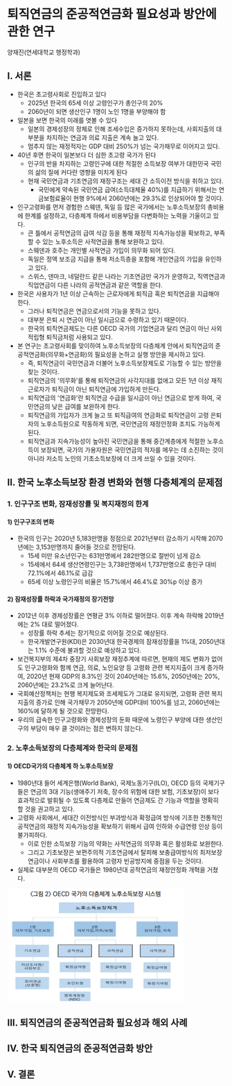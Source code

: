 # 퇴직연금의 준공적연금화 필요성과 방안에 관한 연구

양재진(연세대학교 행정학과)

## I. 서론

- 한국은 초고령사회로 진입하고 있다
  - 2025년 한국의 65세 이상 고령인구가 총인구의 20%
  - 2060년이 되면 생산인구 1명이 노인 1명을 부양해야 함
- 일본을 보면 한국의 미래를 엿볼 수 있다
  - 일본의 경제성장의 정체로 인해 조세수입은 증가하지 못하는데, 사회지출의 대부분을 차지하는 연금과 의료 지출은 계속 늘고 있다.
  - 멈추지 않는 재정적자는 GDP 대비 250%가 넘는 국가채무로 이어지고 있다.
- 40년 후면 한국이 일본보다 더 심한 초고령 국가가 된다
  - 인구의 반을 차지하는 고령인구에 대한 적절한 소득보장 여부가 대한민국 국민의 삶의 질에 커다란 영향을 미치게 된다
  - 현재 국민연금과 기초연금의 재정구조는 세대 간 소득이전 방식을 취하고 있다.
    - 국민에게 약속된 국민연금 급여(소득대체율 40%)를 지급하기 위해서는 연금보험료율이 현행 9%에서 2060년에는 29.3%로 인상되어야 할 것이다.
- 인구고령화를 먼저 경험한 스웨덴, 독일 등 많은 국가에서는 노후소득보장의 총비용에 한계를 설정하고, 다층체계 하에서 비용부담을 다변화하는 노력을 기울이고 있다.
  - 큰 틀에서 공적연금의 급여 삭감 등을 통해 재정적 지속가능성을 확보하고, 부족할 수 있는 노후소득은 사적연금을 통해 보완하고 있다.
  - 스웨덴과 호주는 개인별 사적연금 가입이 의무화 되어 있다.
  - 독일은 정액 보조금 지급을 통해 저소득층을 포함해 개인연금의 가입을 유인하고 있다.
  - 스위스, 덴마크, 네덜란드 같은 나라는 기초연금만 국가가 운영하고, 직역연금과 직업연금이 다른 나라의 공적연금과 같은 역할을 한다.
- 한국은 사용자가 1년 이상 근속하는 근로자에게 퇴직금 혹은 퇴직연금을 지급해야 한다.
  - 그러나 퇴직연금은 연금으로서의 기능을 못하고 있다.
  - 대부분 은퇴 시 연금이 아닌 일시금으로 수령하고 있기 때문이다.
  - 한국의 퇴직연금제도는 다른 OECD 국가의 기업연금과 달리 연금이 아닌 사외적립형 퇴직금처럼 사용되고 있다.
- 본 연구는 초고령사회를 맞이하여 노후소득보장의 다층체계 안에서 퇴직연금의 준공적연금화(의무화+연금화)의 필요성을 논하고 실행 방안을 제시하고 있다.
  - 즉, 퇴직연금이 국민연금과 더불어 노후소득보장제도로 기능할 수 있는 방안을 찾는 것이다.
  - 퇴직연금의 '의무화'를 통해 퇴직연금의 사각지대를 없애고 모든 1년 이상 재직근로자가 퇴직금이 아닌 퇴직연금에 가입하게 만든다.
  - 퇴직연금의 '연금화'란 퇴직연금 수급을 일시금이 아닌 연금으로 받게 하여, 국민연금의 낮은 급여를 보완하게 한다.
  - 퇴직연금의 가입자가 크게 늘고 또 퇴직급여의 연금화로 퇴직연금이 고령 은퇴자의 노후소득원으로 작동하게 되면, 국민연금의 재정안정화 조치도 가능하게 된다.
  - 퇴직연금과 지속가능성이 높아진 국민연금을 통해 중간계층에게 적절한 노후소득이 보장되면, 국가의 가용자원은 국민연금의 적자를 메우는 데 소진하는 것이 아니라 저소득 노인의 기초소득보장에 더 크게 쓰일 수 있을 것이다.

## II. 한국 노후소득보장 환경 변화와 현행 다층체계의 문제점

### 1. 인구구조 변화, 잠재성장률 및 복지재정의 한계

#### 1) 인구구조의 변화

- 한국의 인구는 2020년 5,183만명을 정점으로 2021년부터 감소하기 시작해 2070년에는 3,153만명까지 줄어들 것으로 전망된다.
  - 15세 미만 유소년인구는 631만명에서 282만명으로 절반이 넘게 감소
  - 15세에서 64세 생산연령인구는 3,738만명에서 1,737만명으로 총인구 대비 72.1%에서 46.1%로 급감
  - 65세 이상 노령인구의 비율은 15.7%에서 46.4%로 30%p 이상 증가

#### 2) 잠재성장률 하락과 국가재정의 장기전망

- 2012년 이후 경제성장률은 연평균 3% 이하로 떨어졌다. 이후 계속 하락해 2019년에는 2% 대로 떨어졌다.
  - 성장률 하락 추세는 장기적으로 이어질 것으로 예상된다.
  - 한국개발연구원(KDI)은 2030년대 한국경제의 잠재성장률을 1%대, 2050년대는 1.1% 수준에 불과할 것으로 예상하고 있다.
- 보건복지부의 제4차 중장기 사회보장 재정추계에 따르면, 현재의 제도 변화가 없어도 인구고령화와 함께 연금, 의료, 노인요양 등 고령화 관련 복지지출이 크게 증가하여, 2020년 현재 GDP의 8.3%인 것이 2040년에는 15.6%, 2050년에는 20%, 2060년에는 23.2%로 크게 늘어난다.
- 국회예산정책처는 현행 복지제도와 조세제도가 그대로 유지되면, 고령화 관련 복지지출의 증가로 인해 국가채무가 2050년에 GDP대비 100%를 넘고, 2060년에는 160%에 달하게 될 것으로 전망한다.
- 우리의 급속한 인구고령화와 경제성장의 둔화 때문에 노령인구 부양에 대한 생산인구의 부담이 매우 클 것이라는 점은 변하지 않는다.

### 2. 노후소득보장의 다층체계와 한국의 문제점

#### 1) OECD국가의 다층체계 하 노후소득보장

- 1980년대 들어 세계은행(World Bank), 국제노동기구(ILO), OECD 등의 국제기구들은 연금의 3대 기능(생애주기 저축, 장수의 위험에 대한 보험, 기초보장)이 보다 효과적으로 발휘될 수 있도록 다층제로 만들어 연금제도 간 기능과 역할을 명확히 할 것을 권고하고 있다.
- 고령화 사회에서, 세대간 이전방식인 부과방식과 확정급여 방식에 기초한 전통적인 공적연금의 재정적 지속가능성을 확보하기 위해서 급여 인하와 수급연령 인상 등이 불가피하다.
  - 이로 인한 소득보장 기능의 약화는 사적연금의 의무화 혹은 활성화로 보완한다.
  - 그리고 기초보장은 보편주의적 기초연금에서 탈피해 보충급여방식의 최저보장연금이나 사회부조를 활용하여 고령자 빈공방지에 중점을 두는 것이다.
- 실제로 대부분의 OECD 국가들은 1980년대 공적연금의 재정안정화 개혁을 거쳤다.

![pension_system](./image/pension_system.bmp)




## III. 퇴직연금의 준공적연금화 필요성과 해외 사례

## IV. 한국 퇴직연금의 준공적연금화 방안

## V. 결론
